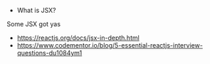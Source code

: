 - What is JSX?


Some JSX got yas
  - https://reactjs.org/docs/jsx-in-depth.html
  - https://www.codementor.io/blog/5-essential-reactjs-interview-questions-du1084ym1
